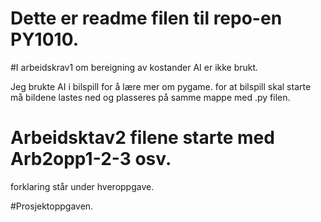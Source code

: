# Dette er readme filen til repo-en PY1010.

#I arbeidskrav1 om bereigning av kostander AI er ikke brukt.

Jeg brukte AI i bilspill for å lære mer om pygame.
 for at bilspill skal starte må bildene lastes ned og plasseres på samme mappe med .py filen.


# Arbeidsktav2 filene starte med Arb2opp1-2-3 osv.
forklaring står under hveroppgave.


#Prosjektoppgaven.
